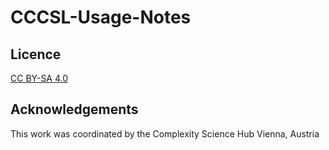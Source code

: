 # CCCSL-Usage-Notes

## Licence
[CC BY-SA 4.0](https://creativecommons.org/licenses/by-sa/4.0/deed.en)

## Acknowledgements
This work was coordinated by the Complexity Science Hub Vienna, Austria
